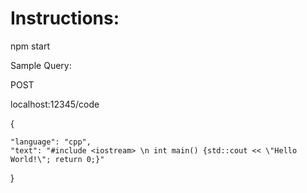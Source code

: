 # Instructions:

npm start

Sample Query:

POST

localhost:12345/code

{

    "language": "cpp",
    "text": "#include <iostream> \n int main() {std::cout << \"Hello World!\"; return 0;}"
   
}
